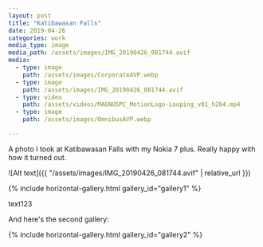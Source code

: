 ```yaml
---
layout: post
title: "Katibawasan Falls"
date: 2019-04-26
categories: work
media_type: image
media_path: /assets/images/IMG_20190426_081744.avif
media:
  - type: image
    path: /assets/images/CorporateAVP.webp
  - type: image
    path: /assets/images/IMG_20190426_081744.avif
  - type: video
    path: /assets/videos/MAGNUSPC_MotionLogo-Looping_v01_h264.mp4
  - type: image
    path: /assets/images/OmnibusAVP.webp

---
```


A photo I took at Katibawasan Falls with my Nokia 7 plus. Really happy with how it turned out.

![Alt text]({{ "/assets/images/IMG_20190426_081744.avif" | relative_url }})

{% include horizontal-gallery.html gallery_id="gallery1" %}

text123

And here's the second gallery:

{% include horizontal-gallery.html gallery_id="gallery2" %}

